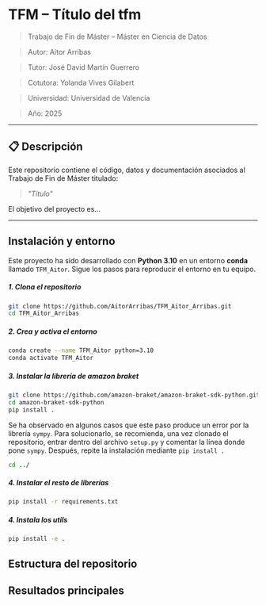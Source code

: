 # TFM – Título del tfm

> Trabajo de Fin de Máster – Máster en Ciencia de Datos

> Autor: Aitor Arribas  

> Tutor: José David Martín Guerrero

> Cotutora: Yolanda Vives Gilabert

> Universidad: Universidad de Valencia

> Año: 2025

---

## 📋 Descripción

Este repositorio contiene el código, datos y documentación asociados al Trabajo de Fin de Máster titulado:

> *"Título"*

El objetivo del proyecto es...

---

## Instalación y entorno

Este proyecto ha sido desarrollado con **Python 3.10** en un entorno **conda** llamado `TFM_Aitor`. Sigue los pasos para reproducir el entorno en tu equipo.

##### 1. Clona el repositorio

```bash
git clone https://github.com/AitorArribas/TFM_Aitor_Arribas.git
cd TFM_Aitor_Arribas
```

##### 2. Crea y activa el entorno

```bash
conda create --name TFM_Aitor python=3.10
conda activate TFM_Aitor

```

##### 3. Instalar la librería de amazon braket

```bash
git clone https://github.com/amazon-braket/amazon-braket-sdk-python.git
cd amazon-braket-sdk-python
pip install .
```
Se ha observado en algunos casos que este paso produce un error por la librería `sympy`. Para solucionarlo, se recomienda, una vez clonado el repositorio, entrar dentro del archivo `setup.py` y comentar la línea donde pone `sympy`. Después, repite la instalación mediante `pip install .`

```bash
cd ../
```


##### 4. Instalar el resto de librerías

```bash
pip install -r requirements.txt
```

##### 4. Instala los utils

```bash
pip install -e .
```

## Estructura del repositorio


## Resultados principales